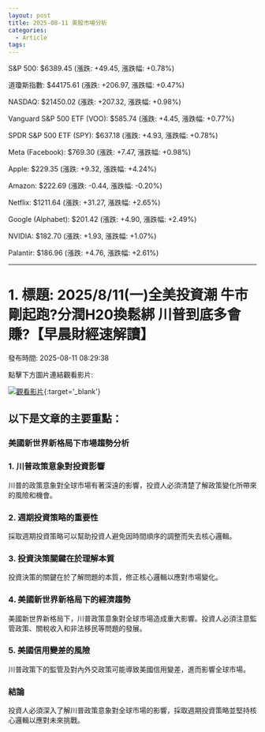 ```yaml
---
layout: post
title: 2025-08-11 美股市場分析
categories:
  - Article
tags:
---
```



S&P 500: $6389.45 (漲跌: +49.45, 漲跌幅: +0.78%)


道瓊斯指數: $44175.61 (漲跌: +206.97, 漲跌幅: +0.47%)


NASDAQ: $21450.02 (漲跌: +207.32, 漲跌幅: +0.98%)


Vanguard S&P 500 ETF (VOO): $585.74 (漲跌: +4.45, 漲跌幅: +0.77%)


SPDR S&P 500 ETF (SPY): $637.18 (漲跌: +4.93, 漲跌幅: +0.78%)


Meta (Facebook): $769.30 (漲跌: +7.47, 漲跌幅: +0.98%)


Apple: $229.35 (漲跌: +9.32, 漲跌幅: +4.24%)


Amazon: $222.69 (漲跌: -0.44, 漲跌幅: -0.20%)


Netflix: $1211.64 (漲跌: +31.27, 漲跌幅: +2.65%)


Google (Alphabet): $201.42 (漲跌: +4.90, 漲跌幅: +2.49%)


NVIDIA: $182.70 (漲跌: +1.93, 漲跌幅: +1.07%)


Palantir: $186.96 (漲跌: +4.76, 漲跌幅: +2.61%)



---
# 1. 標題: 2025/8/11(一)全美投資潮 牛市剛起跑?分潤H20換鬆綁 川普到底多會賺?【早晨財經速解讀】
發布時間: 2025-08-11 08:29:38

點擊下方圖片連結觀看影片:

 [![觀看影片](https://i.ytimg.com/vi/WlS-Ta7WCYk/sddefault_live.jpg)](https://www.youtube.com/watch?v=WlS-Ta7WCYk){:target='_blank'}

## 以下是文章的主要重點：

### 美國新世界新格局下市場趨勢分析
### 1. 川普政策意象對投資影響
川普的政策意象對全球市場有著深遠的影響，投資人必須清楚了解政策變化所帶來的風險和機會。

### 2. 週期投資策略的重要性
採取週期投資策略可以幫助投資人避免因時間順序的調整而失去核心邏輯。

### 3. 投資決策關鍵在於理解本質
投資決策的關鍵在於了解問題的本質，修正核心邏輯以應對市場變化。

### 4. 美國新世界新格局下的經濟趨勢
美國新世界新格局下，川普政策意象對全球市場造成重大影響。投資人必須注意監管政策、關稅收入和非法移民等問題的發展。

### 5. 美國信用變差的風險
川普政策下的監管及對內外交政策可能導致美國信用變差，進而影響全球市場。

### 結論

投資人必須深入了解川普政策意象對全球市場的影響，採取週期投資策略並堅持核心邏輯以應對未來挑戰。


